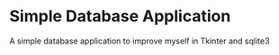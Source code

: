 # Simple Database Application
 A simple database application to improve myself in Tkinter and sqlite3
